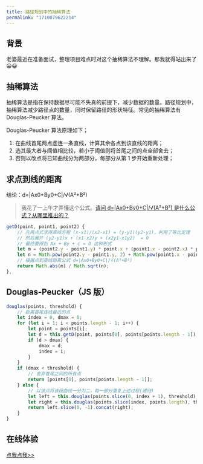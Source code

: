 ```yaml
---
title: 路径规划中的抽稀算法
permalink: "1710079622214"
---
```


## 背景

老婆最近在准备面试，整理项目难点时对这个抽稀算法不理解。那我就得站出来了😀😀

## 抽稀算法

抽稀算法是指在保持数据尽可能不失真的前提下，减少数据的数量。路径规划中，抽稀算法减少路径点的数量，同时保留路径的形状特征。常见的抽稀算法有 Douglas-Peucker 算法。

Douglas-Peucker 算法原理如下；

1. 在曲线首尾两点虚连一条直线，计算其余各点到该直线的距离；
2. 选其最大者与阈值相比较，若小于阈值则将首尾之间的点全部舍去；
3. 否则以改点将已知曲线分为两部分，每部分从第 1 步开始重新处理；

## 求点到线的距离

结论：d=|Ax0+By0+C|/√(A²+B²)

> 我花了一上午才弄懂这个公式。[请问 d=|Ax0+By0+C|/√(A²+B²) 是什么公式？从哪里推出的？ ](https://www.zhihu.com/question/56356774/answer/153990909)

```javascript
getD(point, point1, point2) {
    // 先两点式求得直线方程 (x-x1)/(x2-x1) = (y-y1)(y2-y1)，利用了等比定理
    // 然后展开 (y2-y1)x + (x1-x2)y + (x2y1-x1y2)  = 0
    // 最终要得到 Ax + By + c = 0 这种形式
    let m = (point2.y - point1.y) * point.x + (point1.x - point2.x) * point.y + (point2.x * point1.y - point1.x * point2.y);
    let n = Math.pow(point2.y - point1.y, 2) + Math.pow(point1.x - point2.x, 2);
    // 根据点到直线距离公式 d=|Ax0+By0+C|/√(A²+B²)
    return Math.abs(m) / Math.sqrt(n);
},
```

## Douglas-Peucker（JS 版）

```javascript
douglas(points, threshold) {
    // 距离首尾连线最远的点
    let index = 0, dmax = 0;
    for (let i = 1; i < points.length - 1; i++) {
        let point = points[i];
        let d = this.getD(point, points[0], points[points.length - 1]);
        if (d > dmax) {
            dmax = d;
            index = i;
        }
    }
    if (dmax < threshold) {
        // 舍弃首尾之间的所有点
        return [points[0], points[points.length - 1]];
    } else {
        // 以该点将该段曲线一分为二，每一部分重复上述过程(递归)
        let left = this.douglas(points.slice(0, index + 1), threshold);
        let right = this.douglas(points.slice(index, points.length), threshold);
        return left.slice(0, -1).concat(right);
    }
}
```

## 在线体验

[点我点我>>](http://live.caojiantao.site:1024/douglas.html)
